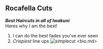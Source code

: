 Rocafella Cuts
---
***Best Haircuts in all of Iwakuni***  
Heres why I am the best!
1. I can do the best fades you've ever seen
2. *Crispiest* line ups
![simplecut](4B857E13-7AE6-4948-B9BE-F37F65292E63.jpeg)
<bio.md>
